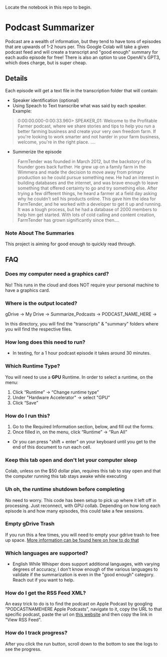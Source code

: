 Locate the notebook in this repo to begin.

# Podcast Summarizer
Podcast are a wealth of information, but they tend to have tons of episodes that are upwards of 1-2 hours per. This Google Colab will take a given podcast feed and will create a transcript and "good enough" summary for each audio episode for free! There is also an option to use OpenAI's GPT3, which does charge, but is super cheap.

## Details
Each episode will get a text file in the transcription folder that will contain:

*   Speaker identification (optional)
*   Using Speach to Text transcribe what was said by each speaker. Example: 
  > 0:00:00.000-0:00:33.960> SPEAKER_01:  Welcome to the Profitable Farmer podcast, where we share stories and tips to help you run a better farming business and create your very own freedom farm. If you're looking to work smarter and not harder in your farm business, welcome, you're in the right place. .... 
*   Summerize the episode
  > FarmTender was founded in March 2012, but the backstory of its founder goes back further. He grew up on a family farm in the Wimmera and made the decision to move away from primary production so he could pursue something new. He had an interest in building databases and the internet, and was brave enough to leave something that offered certainty to go and try something else. After trying a few different things, he heard a farmer at a field day asking why he couldn't sell his products online. This gave him the idea for FarmTender, and he worked with a developer to get it up and running. It was a tough process, but he had a database of 2000 members to help him get started. With lots of cold calling and content creation, FarmTender has grown significantly since then....

### Note About The Summaries
This project is aiming for good enough to quickly read through.

## FAQ

### Does my computer need a graphics card?
No! This runs in the cloud and does NOT require your personal machine to have a graphics card.

### Where is the output located?
gDrive -> My Drive -> Summarize_Podcasts -> PODCAST_NAME_HERE -> <br>

In this directory, you will find the "transcripts" & "summary" folders where you will find the respective files.

### How long does this need to run?
* In testing, for a 1 hour podcast episode it takes around 30 minutes.

### Which Runtime Type?
You will need to use a **GPU** Runtime. In order to select a runtime, on the menu: 
1. Click “Runtime” -> “Change runtime type”
2. Under "Hardware Accelerator" -> select "GPU" 
3. Click “Save”

### How do I run this?
1. Go to the Required Information section, below, and fill out the forms.
2. Once filled in, on the menu, click “Runtime” -> “Run All”
 * Or you can press "shift + enter" on your keyboard until you get to the end of this document to run each cell.

### Keep this tab open and don't let your computer sleep
Colab, unless on the $50 dollar plan, requires this tab to stay open and that the computer running this tab stays awake while executing

### Uh oh, the runtime shutdown before completing
No need to worry. This code has been setup to pick up where it left off in processing. Just reconnect, with GPU collab. Depending on how long each episode is and how many episodes, this could take a few sessions. 

### Empty gDrive Trash
If you run this a few times, you will need to empty your gdrive trash to free up space. [More information can be found here on how to do that ](https://support.google.com/drive/answer/2375102?hl=en&co=GENIE.Platform%3DDesktop)

### Which languages are supported?
* English
While Whisper does support additional languages, with varying degrees of accuracy, I don't know enough of the various languages to validate if the summarization is even in the "good enough" category. Reach out if you want to help.

### How do I get the RSS Feed XML?
An easy trick to do is to find the podcast on Apple Podcast by googling "PODCASTNAMEHERE Apple Podcasts", navigate to it, copy the URL to that specific podcast, paste the url on [this website](https://www.labnol.org/podcast/) and then copy the link in "View RSS Feed".

### How do I track progress?
After you click the run button, scroll down to the bottom to see the logs to see the progress.
